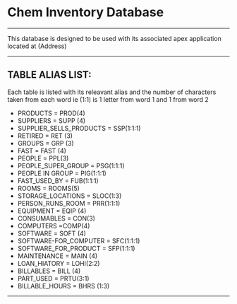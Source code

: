# Chem Inventory Database
---
This database is designed to be used with its associated apex application located at (Address) 

--- 
## TABLE ALIAS LIST: 
Each table is listed with its releavant alias and the number of characters taken from each word ie (1:1) is 1 letter from word 1 and 1 from word 2 


- PRODUCTS = PROD(4)
- SUPPLIERS = SUPP (4)
- SUPPLIER_SELLS_PRODUCTS = SSP(1:1:1)
- RETIRED = RET (3)
- GROUPS = GRP (3)
- FAST = FAST (4)
- PEOPLE = PPL(3)
- PEOPLE_SUPER_GROUP = PSG(1:1:1) 
- PEOPLE IN GROUP = PIG(1:1:1) 
- FAST_USED_BY = FUB(1:1:1)
- ROOMS = ROOMS(5)
- STORAGE_LOCATIONS = SLOC(1:3)
- PERSON_RUNS_ROOM = PRR(1:1:1)
- EQUIPMENT = EQIP (4)
- CONSUMABLES = CON(3)
- COMPUTERS =COMP(4)
- SOFTWARE = SOFT (4)
- SOFTWARE-FOR_COMPUTER = SFC(1:1:1)
- SOFTWARE_FOR_PRODUCT = SFP(1:1:1)
- MAINTENANCE = MAIN (4) 
- LOAN_HIATORY = LOHI(2:2)
- BILLABLES = BILL (4)
- PART_USED = PRTU(3:1)
- BILLABLE_HOURS = BHRS (1:3)


---


